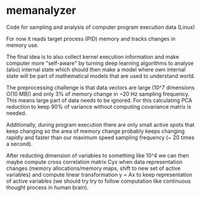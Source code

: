 # memanalyzer
Code for sampling and analysis of computer program execution data (Linux)

For now it reads target process (PID) memory and tracks changes in memory use.

The final idea is to also collect kernel execution information and make computer
more "self-aware" by turning deep learning algorithms to analyse (also) internal
state which should then make a model where own internal state will be part of 
mathematical models that are used to understand world.

The preprocessing challenge is that data vectors are large (10^7 dimensions O(10 MB))
and only 3% of memory change in ~20 Hz sampling frequency. This means 
large part of data needs to be ignored. For this calculating PCA reduction
to keep 90% of variance without computing covariance matrix is needed.

Additionally, during program execution there are only small active spots
that keep changing so the area of memory change probably keeps changing 
rapidly and faster than our maximum speed sampling frequency 
(~ 20 times a second).

After reducting dimension of variables to something like 10^4 we can
then maybe compute cross correlation matrix Cyx when data representation
changes (memory allocations/memory maps, shift to new set of active variables) 
and compute linear transformation y = Ax to keep representation of active variables
(we should try try to follow computation like continuous thought process in human brain).
